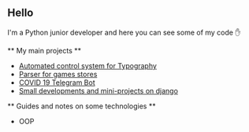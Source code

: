 ## **Hello**

I'm a Python junior developer and here you can see some of my code :hand:

** My main projects **
- [Automated control system for Typography](../../../Typography)
- [Parser for games stores](../../../gamesStoresParser)
- [COVID 19 Telegram Bot](../../../COVID-19-Telegram-Bot)
- [Small developments and mini-projects on django](../../../DjangoStudy)

** Guides and notes on some technologies **
- OOP
